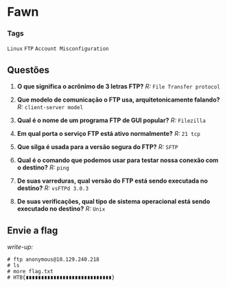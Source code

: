 # Fawn

### Tags
`Linux` `FTP` `Account Misconfiguration`

## Questões 

1. **O que significa o acrônimo de 3 letras FTP?**
*R:* `File Transfer protocol`

2. **Que modelo de comunicação o FTP usa, arquitetonicamente falando?**
*R:* `client-server model`

3. **Qual é o nome de um programa FTP de GUI popular?**  *R:* `Filezilla`

4. **Em qual porta o serviço FTP está ativo normalmente?**
*R:* `21 tcp`

5. **Que silga é usada para a versão segura do FTP?**
*R:* `SFTP`

6. **Qual é o comando que podemos usar para testar nossa conexão com o destino?**
*R:* `ping`

7. **De suas varreduras, qual versão do FTP está sendo executada no destino?**
*R:* `vsFTPd 3.0.3`

8. **De suas verificações, qual tipo de sistema operacional está sendo executado no destino?**
*R:* `Unix`

## **Envie a flag**
*write-up:*
~~~shell
# ftp anonymous@10.129.240.218
# ls
# more flag.txt
# HTB{∎∎∎∎∎∎∎∎∎∎∎∎∎∎∎∎∎∎∎∎∎∎∎∎∎∎∎∎}
~~~
